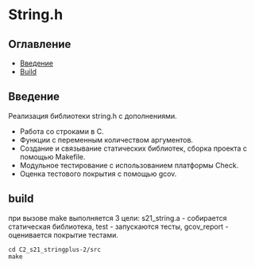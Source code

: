 # String.h

## Оглавление
* [Введение](#Введение)
* [Build](#build)

## Введение

Реализация библиотеки string.h с дополнениями.
- Работа со строками в C.
- Функции с переменным количеством аргументов.
- Создание и связывание статических библиотек, сборка проекта с помощью Makefile.
- Модульное тестирование с использованием платформы Check.
- Оценка тестового покрытия с помощью gcov.

## build
при вызове make выполняется 3 цели: s21_string.a - собирается статическая библиотека, test - запускаются тесты, gcov_report - оценивается покрытие тестами.
```
cd C2_s21_stringplus-2/src
make
```


